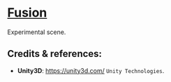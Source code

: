 [Fusion](https://github.com/cortexarts/Science-lab)
==================================================

Experimental scene.

Credits & references:
--------------------------------------

- **Unity3D**: https://unity3d.com/ `Unity Technologies`.
